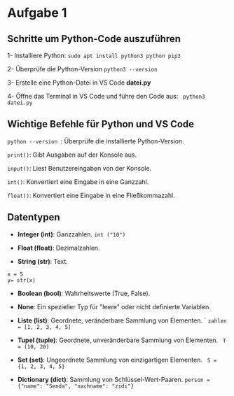 # Aufgabe 1

## Schritte um Python-Code auszuführen


 
 1- Installiere Python: 
 ```sudo apt install python3 python pip3```

 2- Überprüfe die Python-Version
 ```python3 --version ```

 3- Erstelle eine Python-Datei in  VS Code **datei.py**

 4- Öffne das Terminal in VS Code und führe den Code aus:
``` python3 datei.py```

## Wichtige Befehle für Python und VS Code

 ```python --version ```: Überprüfe die installierte Python-Version.

```print()```: Gibt Ausgaben auf der Konsole aus.

```input()```: Liest Benutzereingaben von der Konsole.

```int()```: Konvertiert eine Eingabe in eine Ganzzahl.

```float()```: Konvertiert eine Eingabe in eine Fließkommazahl.



## Datentypen


- **Integer (int)**: Ganzzahlen.
```int ("10") ```

- **Float (float)**: Dezimalzahlen.

- **String (str)**: Text.

```
x = 5
y= str(x)
 ```

- **Boolean (bool)**: Wahrheitswerte (True, False).


- **None**: Ein spezieller Typ für "leere" oder nicht definierte Variablen.


- **Liste (list)**: Geordnete, veränderbare Sammlung von Elementen. `
```zahlen = [1, 2, 3, 4, 5]```

- **Tupel (tuple)**: Geordnete, unveränderbare Sammlung von Elementen.
``` T = (10, 20)```

- **Set (set)**: Ungeordnete Sammlung von einzigartigen Elementen.
``` S = {1, 2, 3, 4, 5}```

- **Dictionary (dict)**: Sammlung von Schlüssel-Wert-Paaren.
```person = {"name": "Senda", "nachname": "zidi"} ```
